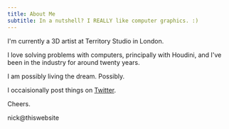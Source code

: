 ```yaml
---
title: About Me
subtitle: In a nutshell? I REALLY like computer graphics. :)
---
```


I'm currently a 3D artist at Territory Studio in London.

I love solving problems with computers, principally with Houdini, and I've been in the industry for around twenty years.

I am possibly living the dream. Possibly. 

I occaisionally post things on [Twitter](https://twitter.com/FridayMarch26th).

Cheers.

nick@thiswebsite
